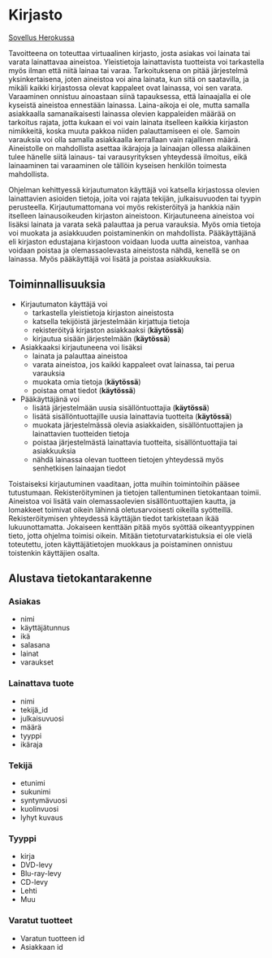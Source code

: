 # Kirjasto

[Sovellus Herokussa](http://tsoha-kirjasto.herokuapp.com/)

Tavoitteena on toteuttaa virtuaalinen kirjasto, josta asiakas voi lainata tai varata lainattavaa aineistoa. Yleistietoja lainattavista tuotteista voi tarkastella myös ilman että niitä lainaa tai varaa. Tarkoituksena on pitää järjestelmä yksinkertaisena, joten aineistoa voi aina lainata, kun sitä on saatavilla, ja mikäli kaikki kirjastossa olevat kappaleet ovat lainassa, voi sen varata. Varaaminen onnistuu ainoastaan siinä tapauksessa, että lainaajalla ei ole kyseistä aineistoa ennestään lainassa. Laina-aikoja ei ole, mutta samalla asiakkaalla samanaikaisesti lainassa olevien kappaleiden määrää on tarkoitus rajata, jotta kukaan ei voi vain lainata itselleen kaikkia kirjaston nimikkeitä, koska muuta pakkoa niiden palauttamiseen ei ole. Samoin varauksia voi olla samalla asiakkaalla kerrallaan vain rajallinen määrä. Aineistolle on mahdollista asettaa ikärajoja ja lainaajan ollessa alaikäinen tulee hänelle siitä lainaus- tai varausyrityksen yhteydessä ilmoitus, eikä lainaaminen tai varaaminen ole tällöin kyseisen henkilön toimesta mahdollista.

Ohjelman kehittyessä kirjautumaton käyttäjä voi katsella kirjastossa olevien lainattavien asioiden tietoja, joita voi rajata tekijän, julkaisuvuoden tai tyypin perusteella. Kirjautumattomana voi myös rekisteröityä ja hankkia näin itselleen lainausoikeuden kirjaston aineistoon. Kirjautuneena aineistoa voi lisäksi lainata ja varata sekä palauttaa ja perua varauksia. Myös omia tietoja voi muokata ja asiakkuuden poistaminenkin on mahdollista. Pääkäyttäjänä eli kirjaston edustajana kirjastoon voidaan luoda uutta aineistoa, vanhaa voidaan poistaa ja olemassaolevasta aineistosta nähdä, kenellä se on lainassa. Myös pääkäyttäjä voi lisätä ja poistaa asiakkuuksia.

## Toiminnallisuuksia

* Kirjautumaton käyttäjä voi
    * tarkastella yleistietoja kirjaston aineistosta
    * katsella tekijöistä järjestelmään kirjattuja tietoja
    * rekisteröityä kirjaston asiakkaaksi (**käytössä**)
    * kirjautua sisään järjestelmään (**käytössä**)
* Asiakkaaksi kirjautuneena voi lisäksi
    * lainata ja palauttaa aineistoa
    * varata aineistoa, jos kaikki kappaleet ovat lainassa, tai perua varauksia
    * muokata omia tietoja (**käytössä**)
    * poistaa omat tiedot (**käytössä**)
* Pääkäyttäjänä voi 
    * lisätä järjestelmään uusia sisällöntuottajia (**käytössä**)
    * lisätä sisällöntuottajille uusia lainattavia tuotteita (**käytössä**)
    * muokata järjestelmässä olevia asiakkaiden, sisällöntuottajien ja lainattavien tuotteiden tietoja
    * poistaa järjestelmästä lainattavia tuotteita, sisällöntuottajia tai asiakkuuksia
    * nähdä lainassa olevan tuotteen tietojen yhteydessä myös senhetkisen lainaajan tiedot

Toistaiseksi kirjautuminen vaaditaan, jotta muihin toimintoihin pääsee tutustumaan. Rekisteröityminen ja tietojen tallentuminen tietokantaan toimii. Aineistoa voi lisätä vain olemassaolevien sisällöntuottajien kautta, ja lomakkeet toimivat oikein lähinnä oletusarvoisesti oikeilla syötteillä. Rekisteröitymisen yhteydessä käyttäjän tiedot tarkistetaan ikää lukuunottamatta. Jokaiseen kenttään pitää myös syöttää oikeantyyppinen tieto, jotta ohjelma toimisi oikein. Mitään tietoturvatarkistuksia ei ole vielä toteutettu, joten käyttäjätietojen muokkaus ja poistaminen onnistuu toistenkin käyttäjien osalta.

## Alustava tietokantarakenne

### Asiakas
* nimi
* käyttäjätunnus
* ikä
* salasana
* lainat
* varaukset

### Lainattava tuote
* nimi
* tekijä_id
* julkaisuvuosi
* määrä
* tyyppi
* ikäraja

### Tekijä
* etunimi
* sukunimi
* syntymävuosi
* kuolinvuosi
* lyhyt kuvaus

### Tyyppi
* kirja
* DVD-levy
* Blu-ray-levy
* CD-levy
* Lehti
* Muu

### Varatut tuotteet
* Varatun tuotteen id
* Asiakkaan id
